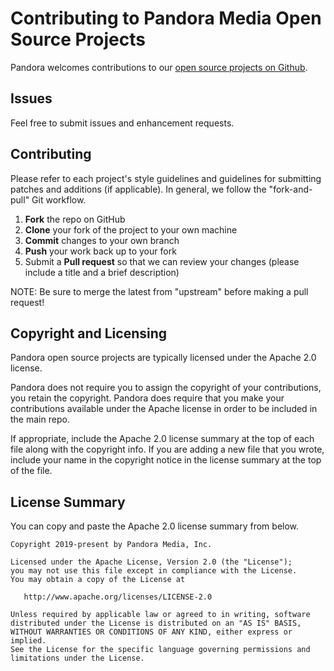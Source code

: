 Contributing to Pandora Media Open Source Projects
=========================================

Pandora welcomes contributions to our [open source projects on Github](https://github.com/pandoramedia/).

Issues
------

Feel free to submit issues and enhancement requests.

Contributing
------------

Please refer to each project's style guidelines and guidelines for submitting patches and additions (if applicable). In general, we follow the "fork-and-pull" Git workflow.

 1. **Fork** the repo on GitHub
 2. **Clone** your fork of the project to your own machine
 3. **Commit** changes to your own branch
 4. **Push** your work back up to your fork
 5. Submit a **Pull request** so that we can review your changes (please include a title and a brief description)

NOTE: Be sure to merge the latest from "upstream" before making a pull request!

Copyright and Licensing
-----------------------

Pandora open source projects are typically licensed under the Apache 2.0 license.

Pandora does not require you to assign the copyright of your contributions, you retain the copyright. Pandora does require that you make your contributions available under the Apache license in order to be included in the main repo.

If appropriate, include the Apache 2.0 license summary at the top of each file along with the copyright info. If you are adding a new file that you wrote, include your name in the copyright notice in the license summary at the top of the file.

## License Summary

You can copy and paste the Apache 2.0 license summary from below.

```
Copyright 2019-present by Pandora Media, Inc.

Licensed under the Apache License, Version 2.0 (the "License");
you may not use this file except in compliance with the License.
You may obtain a copy of the License at

   http://www.apache.org/licenses/LICENSE-2.0

Unless required by applicable law or agreed to in writing, software
distributed under the License is distributed on an "AS IS" BASIS,
WITHOUT WARRANTIES OR CONDITIONS OF ANY KIND, either express or implied.
See the License for the specific language governing permissions and
limitations under the License.
```
